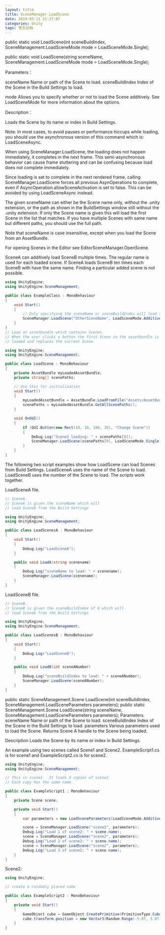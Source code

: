 ```yaml
---
layout: title
title: SceneManager.LoadScene
date: 2019-03-11 21:27:07
categories: Unity
tags: 官方文档
---
```

public static void LoadScene(int sceneBuildIndex, SceneManagement.LoadSceneMode mode = LoadSceneMode.Single);

public static void LoadScene(string sceneName, SceneManagement.LoadSceneMode mode = LoadSceneMode.Single);

<!--more-->
Parameters：

sceneName	Name or path of the Scene to load.
sceneBuildIndex	Index of the Scene in the Build Settings to load.

mode	Allows you to specify whether or not to load the Scene additively. See LoadSceneMode for more information about the options.

Description：

Loads the Scene by its name or index in Build Settings.

Note: In most cases, to avoid pauses or performance hiccups while loading, you should use the asynchronous version of this command which is: LoadSceneAsync.

When using SceneManager.LoadScene, the loading does not happen immediately, it completes in the next frame. This semi-asynchronous behavior can cause frame stuttering and can be confusing because load does not complete immediately.

Since loading is set to complete in the next rendered frame, calling SceneManager.LoadScene forces all previous AsynOperations to complete, even if AsyncOperation.allowSceneActivation is set to false. This can be avoided by using LoadSceneAsync instead.

The given sceneName can either be the Scene name only, without the .unity extension, or the path as shown in the BuildSettings window still without the .unity extension. If only the Scene name is given this will load the first Scene in the list that matches. If you have multiple Scenes with same name but different paths, you should use the full path.

Note that sceneName is case insensitive, except when you load the Scene from an AssetBundle.

For opening Scenes in the Editor see EditorSceneManager.OpenScene.

SceneA can additively load SceneB multiple times. The regular name is used for each loaded scene. If SceneA loads SceneB ten times each SceneB with have the same name. Finding a particular added scene is not possible.
```cs
using UnityEngine;
using UnityEngine.SceneManagement;

public class ExampleClass : MonoBehaviour
{
    void Start()
    {
        // Only specifying the sceneName or sceneBuildIndex will load the Scene with the Single mode
        SceneManager.LoadScene("OtherSceneName", LoadSceneMode.Additive);
    }
}
// Load an assetbundle which contains Scenes.
// When the user clicks a button the first Scene in the assetbundle is
// loaded and replaces the current Scene.
```

```cs
using UnityEngine;
using UnityEngine.SceneManagement;

public class LoadScene : MonoBehaviour
{
    private AssetBundle myLoadedAssetBundle;
    private string[] scenePaths;

    // Use this for initialization
    void Start()
    {
        myLoadedAssetBundle = AssetBundle.LoadFromFile("Assets/AssetBundles/scenes");
        scenePaths = myLoadedAssetBundle.GetAllScenePaths();
    }

    void OnGUI()
    {
        if (GUI.Button(new Rect(10, 10, 100, 30), "Change Scene"))
        {
            Debug.Log("Scene2 loading: " + scenePaths[0]);
            SceneManager.LoadScene(scenePaths[0], LoadSceneMode.Single);
        }
    }
}
```
The following two script examples show how LoadScene can load Scenes from Build Settings. LoadSceneA uses the name of the Scene to load. LoadSceneB uses the number of the Scene to load. The scripts work together.

LoadSceneA file.
```cs
// SceneA.
// SceneA is given the sceneName which will
// load SceneB from the Build Settings

using UnityEngine;
using UnityEngine.SceneManagement;

public class LoadScenesA : MonoBehaviour
{
    void Start()
    {
        Debug.Log("LoadSceneA");
    }

    public void LoadA(string scenename)
    {
        Debug.Log("sceneName to load: " + scenename);
        SceneManager.LoadScene(scenename);
    }
}
```
LoadSceneB file.

```cs
// SceneB.
// SceneB is given the sceneBuildIndex of 0 which will
// load SceneA from the Build Settings

using UnityEngine;
using UnityEngine.SceneManagement;

public class LoadScenesB : MonoBehaviour
{
    void Start()
    {
        Debug.Log("LoadSceneB");
    }

    public void LoadB(int sceneANumber)
    {
        Debug.Log("sceneBuildIndex to load: " + sceneANumber);
        SceneManager.LoadScene(sceneANumber);
    }
}
```
public static SceneManagement.Scene LoadScene(int sceneBuildIndex, SceneManagement.LoadSceneParameters parameters);
public static SceneManagement.Scene LoadScene(string sceneName, SceneManagement.LoadSceneParameters parameters);
Parameters
sceneName	Name or path of the Scene to load.
sceneBuildIndex	Index of the Scene in the Build Settings to load.
parameters	Various parameters used to load the Scene.
Returns
Scene A handle to the Scene being loaded.

Description
Loads the Scene by its name or index in Build Settings.

An example using two scenes called Scene1 and Scene2. ExampleScript1.cs is for scene1 and ExampleScript2.cs is for scene2.
```cs
using UnityEngine;
using UnityEngine.SceneManagement;

// This is scene1.  It loads 3 copies of scene2.
// Each copy has the same name.

public class ExampleScript1 : MonoBehaviour
{
    private Scene scene;

    private void Start()
    {
        var parameters = new LoadSceneParameters(LoadSceneMode.Additive);

        scene = SceneManager.LoadScene("scene2", parameters);
        Debug.Log("Load 1 of scene2: " + scene.name);
        scene = SceneManager.LoadScene("scene2", parameters);
        Debug.Log("Load 2 of scene2: " + scene.name);
        scene = SceneManager.LoadScene("scene2", parameters);
        Debug.Log("Load 3 of scene2: " + scene.name);
    }
}
```
Scene2:
```cs
using UnityEngine;

// create a randomly placed cube

public class ExampleScript2 : MonoBehaviour
{
    private void Start()
    {
        GameObject cube = GameObject.CreatePrimitive(PrimitiveType.Cube);
        cube.transform.position = new Vector3(Random.Range(-5.0f, 5.0f), 0.0f, Random.Range(-5.0f, 5.0f));
    }
}
```
